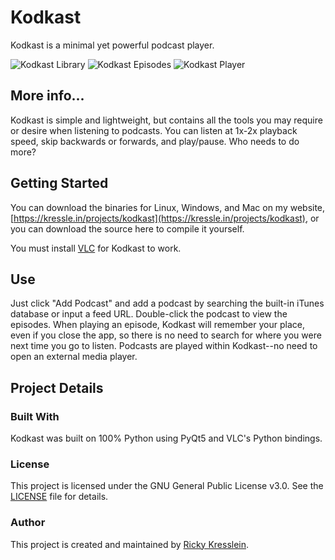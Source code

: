 # Kodkast
Kodkast is a minimal yet powerful podcast player.

![Kodkast Library](https://kressle.in/projects/kodkast/assets/Kodkast_library.png)
![Kodkast Episodes](https://kressle.in/projects/kodkast/assets/Kodkast_episodes.png)
![Kodkast Player](https://kressle.in/projects/kodkast/assets/Kodkast_player.png)

## More info...
Kodkast is simple and lightweight, but contains all the tools you may require or desire when listening to podcasts. You can listen at 1x-2x playback speed, skip backwards or forwards, and play/pause. Who needs to do more?

## Getting Started
You can download the binaries for Linux, Windows, and Mac on my website, [https://kressle.in/projects/kodkast](https://kressle.in/projects/kodkast), or you can download the source here to compile it yourself.

You must install [VLC](https://www.videolan.org/vlc/) for Kodkast to work.

## Use
Just click "Add Podcast" and add a podcast by searching the built-in iTunes database or input a feed URL. Double-click the podcast to view the episodes. When playing an episode, Kodkast will remember your place, even if you close the app, so there is no need to search for where you were next time you go to listen. Podcasts are played within Kodkast--no need to open an external media player.

## Project Details

### Built With
Kodkast was built on 100% Python using PyQt5 and VLC's Python bindings.

### License
This project is licensed under the GNU General Public License v3.0. See the [LICENSE](LICENSE) file for details.

### Author
This project is created and maintained by [Ricky Kresslein](https://kressle.in).
